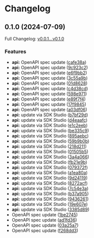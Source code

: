 # Changelog

## 0.1.0 (2024-07-09)

Full Changelog: [v0.0.1...v0.1.0](https://github.com/braintrustdata/braintrust-node/compare/v0.0.1...v0.1.0)

### Features

* **api:** OpenAPI spec update ([cafe38a](https://github.com/braintrustdata/braintrust-node/commit/cafe38a62b038d5436323f3db8bff7841421af6b))
* **api:** OpenAPI spec update ([9c923c2](https://github.com/braintrustdata/braintrust-node/commit/9c923c21230ddaa4be4ac7801c70d37002872e9a))
* **api:** OpenAPI spec update ([e6f9bb2](https://github.com/braintrustdata/braintrust-node/commit/e6f9bb287b07c2833e24e63055a53aeeed7fa6cd))
* **api:** OpenAPI spec update ([3c55a9b](https://github.com/braintrustdata/braintrust-node/commit/3c55a9b5b7b38c056a78c565a20582706740b8ee))
* **api:** OpenAPI spec update ([01d8628](https://github.com/braintrustdata/braintrust-node/commit/01d86282afe1bc58ebb987ae65a96669b24d3247))
* **api:** OpenAPI spec update ([c4d38cd](https://github.com/braintrustdata/braintrust-node/commit/c4d38cd695821c19aa8148f1f36cb15ee6c608eb))
* **api:** OpenAPI spec update ([598e971](https://github.com/braintrustdata/braintrust-node/commit/598e971c6dcf4cca31e6bd4839fde302d219ebe5))
* **api:** OpenAPI spec update ([e89f7f4](https://github.com/braintrustdata/braintrust-node/commit/e89f7f445a0ac2fa62b6789e7934f25f6d7c482a))
* **api:** OpenAPI spec update ([17f9845](https://github.com/braintrustdata/braintrust-node/commit/17f984532de37a2d843b2a330ec01d9e34dbfee8))
* **api:** OpenAPI spec update ([a03df06](https://github.com/braintrustdata/braintrust-node/commit/a03df06ced09d5bf857ee4e623ec7d093627783e))
* **api:** update via SDK Studio ([b7bf29d](https://github.com/braintrustdata/braintrust-node/commit/b7bf29da36139dc4b35f65220cd56731c22ef10e))
* **api:** update via SDK Studio ([d4eaafc](https://github.com/braintrustdata/braintrust-node/commit/d4eaafc4afeebeec65b29dfde64d996df0b7e089))
* **api:** update via SDK Studio ([e1c2eeb](https://github.com/braintrustdata/braintrust-node/commit/e1c2eeb60ab039811e64b0cfcd6001626bc8275b))
* **api:** update via SDK Studio ([be335c9](https://github.com/braintrustdata/braintrust-node/commit/be335c9d41448b58ce78562795bf2c8f0c0ab488))
* **api:** update via SDK Studio ([895aebc](https://github.com/braintrustdata/braintrust-node/commit/895aebcc98852fccddc4c697a9b92a54b94ca7a6))
* **api:** update via SDK Studio ([59b9b0b](https://github.com/braintrustdata/braintrust-node/commit/59b9b0b32aa731bfe7867594218a18f47bbf8e54))
* **api:** update via SDK Studio ([218d211](https://github.com/braintrustdata/braintrust-node/commit/218d211732d896995a21db4198d0076f53717105))
* **api:** update via SDK Studio ([01505b5](https://github.com/braintrustdata/braintrust-node/commit/01505b5b872a18bc667ff0618dabaf3fe98b9340))
* **api:** update via SDK Studio ([3a4a066](https://github.com/braintrustdata/braintrust-node/commit/3a4a06663620444750075e2105f887bd94fc236a))
* **api:** update via SDK Studio ([fb21e9b](https://github.com/braintrustdata/braintrust-node/commit/fb21e9bb1036cfffb53884fba0a5b4a293a3da16))
* **api:** update via SDK Studio ([079372f](https://github.com/braintrustdata/braintrust-node/commit/079372f76612ee3f86e308f947af8fdec4a960b8))
* **api:** update via SDK Studio ([a1ea80a](https://github.com/braintrustdata/braintrust-node/commit/a1ea80a1c5c3503045110d93449a0fce7f14b2f0))
* **api:** update via SDK Studio ([9d24119](https://github.com/braintrustdata/braintrust-node/commit/9d2411993bee28d599f6ac1046c04bb389c9369e))
* **api:** update via SDK Studio ([8272acf](https://github.com/braintrustdata/braintrust-node/commit/8272acfcd5ec27db98360758f2d0e97c928ce8be))
* **api:** update via SDK Studio ([7c54e3a](https://github.com/braintrustdata/braintrust-node/commit/7c54e3aedb3746b62404c47de80ddc86a4a82479))
* **api:** update via SDK Studio ([b37a905](https://github.com/braintrustdata/braintrust-node/commit/b37a905f5cbea9dfa96b3f2eea4184fdd2d779a4))
* **api:** update via SDK Studio ([9436261](https://github.com/braintrustdata/braintrust-node/commit/94362615f341fda4614c24413e456e32a5dcb755))
* **api:** update via SDK Studio ([19e607e](https://github.com/braintrustdata/braintrust-node/commit/19e607e81f863f67bc5a32fb8f00dc91ca8571bb))
* **api:** update via SDK Studio ([3385d89](https://github.com/braintrustdata/braintrust-node/commit/3385d89ba3566884943f18764d0932b4b0fee178))
* OpenAPI spec update ([1be2745](https://github.com/braintrustdata/braintrust-node/commit/1be27455e06896845c10148766156da13bb23eb9))
* OpenAPI spec update ([ad1fd36](https://github.com/braintrustdata/braintrust-node/commit/ad1fd36e4226ecb52ca01dfc67130b30e5505978))
* OpenAPI spec update ([03a25a7](https://github.com/braintrustdata/braintrust-node/commit/03a25a7e468eb0092a573f9576e402d65e89334f))
* OpenAPI spec update ([f268dd3](https://github.com/braintrustdata/braintrust-node/commit/f268dd359ef39ec08daca846df2db15d753f879a))
